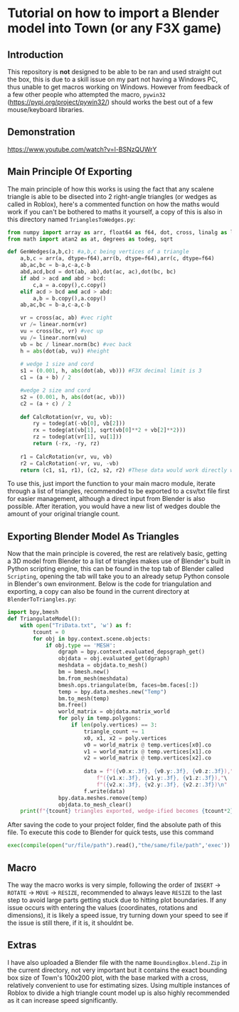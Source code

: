 # Tutorial on how to import a Blender model into Town (or any F3X game)

## Introduction
This repository is **not** designed to be able to be ran and used straight out the box, this is due to a skill issue on my part not having a Windows PC, thus unable to get macros working on Windows. However from feedback of a few other people who attempted the macro, `pywin32` (https://pypi.org/project/pywin32/) should works the best out of a few mouse/keyboard libraries. 

## Demonstration
https://www.youtube.com/watch?v=l-BSNzQUWrY

## Main Principle Of Exporting
The main principle of how this works is using the fact that any scalene triangle is able to be disected into 2 right-angle triangles (or wedges as called in Roblox), here's a commented function on how the maths would work if you can't be bothered to maths it yourself, a copy of this is also in this directory named `TrianglesToWedges.py`:
```py
from numpy import array as arr, float64 as f64, dot, cross, linalg as linear
from math import atan2 as at, degrees as todeg, sqrt

def GenWedges(a,b,c): #a,b,c being vertices of a triangle
    a,b,c = arr(a, dtype=f64),arr(b, dtype=f64),arr(c, dtype=f64)
    ab,ac,bc = b-a,c-a,c-b
    abd,acd,bcd = dot(ab, ab),dot(ac, ac),dot(bc, bc)
    if abd > acd and abd > bcd:
        c,a = a.copy(),c.copy()
    elif acd > bcd and acd > abd:
        a,b = b.copy(),a.copy()
    ab,ac,bc = b-a,c-a,c-b

    vr = cross(ac, ab) #vec right
    vr /= linear.norm(vr) 
    vu = cross(bc, vr) #vec up
    vu /= linear.norm(vu)
    vb = bc / linear.norm(bc) #vec back
    h = abs(dot(ab, vu)) #height
    
    # wedge 1 size and cord
    s1 = (0.001, h, abs(dot(ab, vb))) #F3X decimal limit is 3
    c1 = (a + b) / 2

    #wedge 2 size and cord
    s2 = (0.001, h, abs(dot(ac, vb)))
    c2 = (a + c) / 2
    
    def CalcRotation(vr, vu, vb):
        ry = todeg(at(-vb[0], vb[2]))
        rx = todeg(at(vb[1], sqrt(vb[0]**2 + vb[2]**2)))
        rz = todeg(at(vr[1], vu[1]))
        return (-rx, -ry, rz)
    
    r1 = CalcRotation(vr, vu, vb)
    r2 = CalcRotation(-vr, vu, -vb)
    return (c1, s1, r1), (c2, s2, r2) #These data would work directly when inputted to F3X tools, rotation may need tweaking, size and position should be perfect
```
To use this, just import the function to your main macro module, iterate through a list of triangles, recommended to be exported to a csv/txt file first for easier management, although a direct input from Blender is also possible. After iteration, you would have a new list of wedges double the amount of your original triangle count. 

## Exporting Blender Model As Triangles
Now that the main principle is covered, the rest are relatively basic, getting a 3D model from Blender to a list of triangles makes use of Blender's built in Python scripting engine, this can be found in the top tab of Blender called `Scripting`, opening the tab will take you to an already setup Python console in Blender's own environment. Below is the code for triangulation and exporting, a copy can also be found in the current directory at `BlenderToTriangles.py`: 
```py
import bpy,bmesh
def TriangulateModel():
    with open("TriData.txt", 'w') as f:
        tcount = 0
        for obj in bpy.context.scene.objects:
            if obj.type == 'MESH':
                dgraph = bpy.context.evaluated_depsgraph_get()
                objdata = obj.evaluated_get(dgraph)
                meshdata = objdata.to_mesh()
                bm = bmesh.new()
                bm.from_mesh(meshdata)
                bmesh.ops.triangulate(bm, faces=bm.faces[:])
                temp = bpy.data.meshes.new("Temp")
                bm.to_mesh(temp)
                bm.free()
                world_matrix = objdata.matrix_world
                for poly in temp.polygons:
                    if len(poly.vertices) == 3:
                        triangle_count += 1
                        x0, x1, x2 = poly.vertices
                        v0 = world_matrix @ temp.vertices[x0].co
                        v1 = world_matrix @ temp.vertices[x1].co
                        v2 = world_matrix @ temp.vertices[x2].co
                        
                        data = f"({v0.x:.3f}, {v0.y:.3f}, {v0.z:.3f}),"\
                            f"({v1.x:.3f}, {v1.y:.3f}, {v1.z:.3f}),"\
                            f"({v2.x:.3f}, {v2.y:.3f}, {v2.z:.3f})\n"
                        f.write(data)
                bpy.data.meshes.remove(temp)
                objdata.to_mesh_clear()
    print(f"{tcount} triangles exported, wedge-ified becomes {tcount*2} wedges")
```
After saving the code to your project folder, find the absolute path of this file. To execute this code to Blender for quick tests, use this command 
```py
exec(compile(open("ur/file/path").read(),"the/same/file/path",'exec'))
```
## Macro
The way the macro works is very simple, following the order of `INSERT` -> `ROTATE` -> `MOVE` -> `RESIZE`, recommended to always leave `RESIZE` to the last step to avoid large parts getting stuck due to hitting plot boundaries. If any issue occurs with entering the values (coordinates, rotations and dimensions), it is likely a speed issue, try turning down your speed to see if the issue is still there, if it is, it shouldnt be.

## Extras
I have also uploaded a Blender file with the name `BoundingBox.blend.Zip` in the current directory, not very important but it contains the exact bounding box size of Town's 100x200 plot, with the base marked with a cross, relatively convenient to use for estimating sizes. Using multiple instances of Roblox to divide a high triangle count model up is also highly recommended as it can increase speed significantly.
